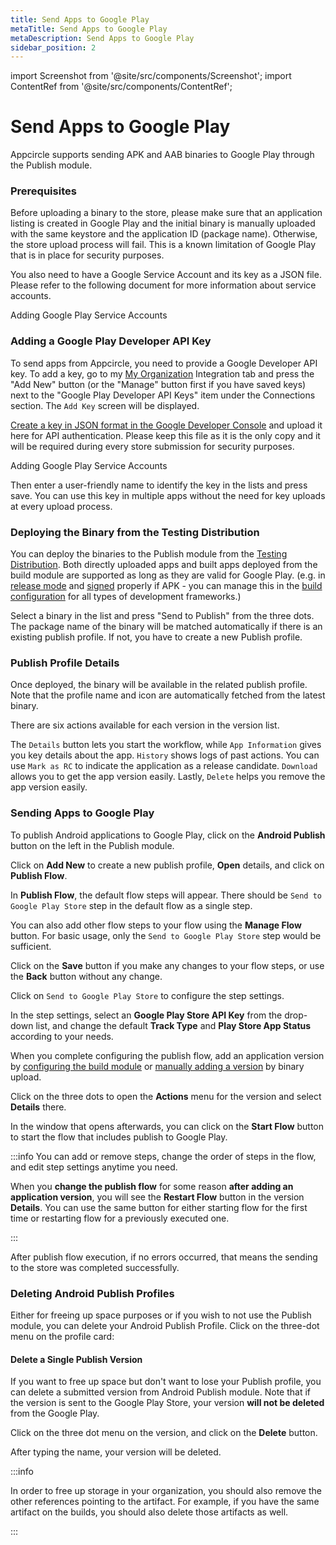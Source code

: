 ```yaml
---
title: Send Apps to Google Play 
metaTitle: Send Apps to Google Play
metaDescription: Send Apps to Google Play
sidebar_position: 2
---
```


import Screenshot from '@site/src/components/Screenshot';
import ContentRef from '@site/src/components/ContentRef';

# Send Apps to Google Play

Appcircle supports sending APK and AAB binaries to Google Play through the Publish module.

### Prerequisites

Before uploading a binary to the store, please make sure that an application listing is created in Google Play and the initial binary is manually uploaded with the same keystore and the application ID (package name). Otherwise, the store upload process will fail. This is a known limitation of Google Play that is in place for security purposes.

You also need to have a Google Service Account and its key as a JSON file. Please refer to the following document for more information about service accounts.

<ContentRef url="/account/adding-google-play-service-account">
  Adding Google Play Service Accounts
</ContentRef>


### Adding a Google Play Developer API Key

To send apps from Appcircle, you need to provide a Google Developer API key. To add a key, go to my [My Organization](https://docs.appcircle.io/account/my-organization) Integration tab and press the "Add New" button (or the "Manage" button first if you have saved keys) next to the "Google Play Developer API Keys" item under the Connections section. The `Add Key` screen will be displayed.

[Create a key in JSON format in the Google Developer Console](https://developers.google.com/android-publisher/getting_started#using_a_service_account) and upload it here for API authentication. Please keep this file as it is the only copy and it will be required during every store submission for security purposes.

<ContentRef url="/account/adding-google-play-service-account">
  Adding Google Play Service Accounts
</ContentRef>

Then enter a user-friendly name to identify the key in the lists and press save. You can use this key in multiple apps without the need for key uploads at every upload process.

<Screenshot url='https://cdn.appcircle.io/docs/assets/2821-UploadGooglePlay-ApiKey.png' />

### Deploying the Binary from the Testing Distribution

You can deploy the binaries to the Publish module from the [Testing Distribution](https://docs.appcircle.io/distribute/create-or-select-a-distribution-profile). Both directly uploaded apps and built apps deployed from the build module are supported as long as they are valid for Google Play. (e.g. in [release mode](https://docs.appcircle.io/build/building-android-applications/) and [signed](https://docs.appcircle.io/signing-identities/android-keystores) properly if APK - you can manage this in the [build configuration](https://docs.appcircle.io/build/build-profile-configuration) for all types of development frameworks.)

Select a binary in the list and press "Send to Publish" from the three dots. The package name of the binary will be matched automatically if there is an existing publish profile. If not, you have to create a new Publish profile.

<Screenshot url='https://cdn.appcircle.io/docs/assets/2821-distribution-publish-1.png' />

### Publish Profile Details

Once deployed, the binary will be available in the related publish profile. Note that the profile name and icon are automatically fetched from the latest binary.

There are six actions available for each version in the version list.

The `Details` button lets you start the workflow, while `App Information` gives you key details about the app.
`History` shows logs of past actions. You can use `Mark as RC` to indicate the application as a release candidate.
`Download` allows you to get the app version easily.
Lastly, `Delete` helps you remove the app version easily.

<Screenshot url='https://cdn.appcircle.io/docs/assets/2821-android-publish-actions.png' />


### Sending Apps to Google Play

To publish Android applications to Google Play, click on the **Android Publish** button on the left in the Publish module.

<Screenshot url='https://cdn.appcircle.io/docs/assets/publish-leftbar-android.png' />

Click on **Add New** to create a new publish profile, **Open** details, and click on **Publish Flow**.

<Screenshot url='https://cdn.appcircle.io/docs/assets/publish-android-flow.png' />

In **Publish Flow**, the default flow steps will appear. There should be `Send to Google Play Store` step in the default flow as a single step.

<Screenshot url='https://cdn.appcircle.io/docs/assets/publish-flow-android-1.png' />

You can also add other flow steps to your flow using the **Manage Flow** button. For basic usage, only the `Send to Google Play Store` step would be sufficient.

Click on the **Save** button if you make any changes to your flow steps, or use the **Back** button without any change.

<Screenshot url='https://cdn.appcircle.io/docs/assets/publish-flow-android-in.png' />

Click on `Send to Google Play Store` to configure the step settings.

In the step settings, select an **Google Play Store API Key** from the drop-down list, and change the default **Track Type** and **Play Store App Status** according to your needs.

<Screenshot url='https://cdn.appcircle.io/docs/assets/publish-android-flow-details.png' />

When you complete configuring the publish flow, add an application version by [configuring the build module](index.md#publish-profile) or [manually adding a version](index.md#add-version) by binary upload.

Click on the three dots to open the **Actions** menu for the version and select **Details** there.

<Screenshot url='https://cdn.appcircle.io/docs/assets/publish-details-android-modal.png' />

In the window that opens afterwards, you can click on the **Start Flow** button to start the flow that includes publish to Google Play.

<Screenshot url='https://cdn.appcircle.io/docs/assets/publish-run-android.png' />

:::info
You can add or remove steps, change the order of steps in the flow, and edit step settings anytime you need.

When you **change the publish flow** for some reason **after adding an application version**, you will see the **Restart Flow** button in the version **Details**. You can use the same button for either starting flow for the first time or restarting flow for a previously executed one.

<Screenshot url='https://cdn.appcircle.io/docs/assets/publish-send-to-google-play-restart-flow.png' />
:::

After publish flow execution, if no errors occurred, that means the sending to the store was completed successfully.

<Screenshot url='https://cdn.appcircle.io/docs/assets/publish-send-android-success.png' />

### Deleting Android Publish Profiles

Either for freeing up space purposes or if you wish to not use the Publish module, you can delete your Android Publish Profile. Click on the three-dot menu on the profile card:

<Screenshot url='https://cdn.appcircle.io/docs/assets/publish-android-delete-profile.png' />

#### Delete a Single Publish Version

If you want to free up space but don't want to lose your Publish profile, you can delete a submitted version from Android Publish module. Note that if the version is sent to the Google Play Store, your version **will not be deleted** from the Google Play.

Click on the three dot menu on the version, and click on the **Delete** button.

<Screenshot url='https://cdn.appcircle.io/docs/assets/publish-android-version-delete.png' />

After typing the name, your version will be deleted.

:::info

In order to free up storage in your organization, you should also remove the other references pointing to the artifact. For example, if you have the same artifact on the builds, you should also delete those artifacts as well.

:::
